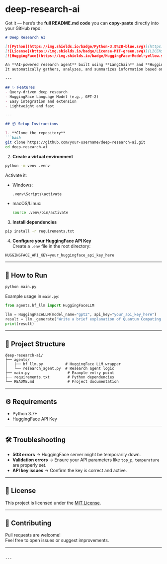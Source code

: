 # deep-research-ai
Got it — here’s the **full README.md code** you can **copy-paste** directly into your GitHub repo:

```markdown
# Deep Research AI

[![Python](https://img.shields.io/badge/Python-3.8%2B-blue.svg)](https://www.python.org/)  
[![License](https://img.shields.io/badge/License-MIT-green.svg)](LICENSE)  
[![HuggingFace](https://img.shields.io/badge/HuggingFace-Model-yellow.svg)](https://huggingface.co/)  

An **AI-powered research agent** built using **LangChain** and **HuggingFace**.  
It automatically gathers, analyzes, and summarizes information based on user prompts.

---

## ✨ Features
- Query-driven deep research
- HuggingFace Language Model (e.g., GPT-2)
- Easy integration and extension
- Lightweight and fast

---

## 📦 Setup Instructions

1. **Clone the repository**  
```bash
git clone https://github.com/your-username/deep-research-ai.git
cd deep-research-ai
```

2. **Create a virtual environment**  
```bash
python -m venv .venv
```

Activate it:

- Windows:
  ```bash
  .venv\Scripts\activate
  ```
- macOS/Linux:
  ```bash
  source .venv/bin/activate
  ```

3. **Install dependencies**  
```bash
pip install -r requirements.txt
```

4. **Configure your HuggingFace API Key**  
Create a `.env` file in the root directory:
```
HUGGINGFACE_API_KEY=your_huggingface_api_key_here
```

---

## 🚀 How to Run

```bash
python main.py
```

Example usage in `main.py`:
```python
from agents.hf_llm import HuggingFaceLLM

llm = HuggingFaceLLM(model_name="gpt2", api_key="your_api_key_here")
result = llm._generate("Write a brief explanation of Quantum Computing.")
print(result)
```

---

## 📂 Project Structure
```
deep-research-ai/
├── agents/
│   ├── hf_llm.py          # HuggingFace LLM wrapper
│   └── research_agent.py  # Research agent logic
├── main.py                 # Example entry point
├── requirements.txt        # Python dependencies
└── README.md               # Project documentation
```

---

## ⚙️ Requirements
- Python 3.7+
- HuggingFace API Key

---

## 🛠️ Troubleshooting
- **503 errors** → HuggingFace server might be temporarily down.
- **Validation errors** → Ensure your API parameters like `top_p`, `temperature` are properly set.
- **API key issues** → Confirm the key is correct and active.

---

## 📜 License
This project is licensed under the [MIT License](LICENSE).

---

## 🤝 Contributing
Pull requests are welcome!  
Feel free to open issues or suggest improvements.

---

```

---

